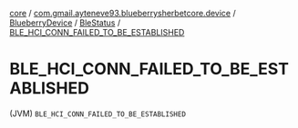 [core](../../../index.md) / [com.gmail.ayteneve93.blueberrysherbetcore.device](../../index.md) / [BlueberryDevice](../index.md) / [BleStatus](index.md) / [BLE_HCI_CONN_FAILED_TO_BE_ESTABLISHED](./-b-l-e_-h-c-i_-c-o-n-n_-f-a-i-l-e-d_-t-o_-b-e_-e-s-t-a-b-l-i-s-h-e-d.md)

# BLE_HCI_CONN_FAILED_TO_BE_ESTABLISHED

(JVM) `BLE_HCI_CONN_FAILED_TO_BE_ESTABLISHED`